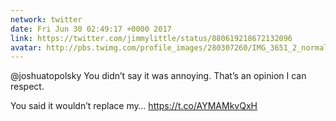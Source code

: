 ```yaml
---
network: twitter
date: Fri Jun 30 02:49:17 +0000 2017
link: https://twitter.com/jimmylittle/status/880619218672132096
avatar: http://pbs.twimg.com/profile_images/280307260/IMG_3651_2_normal.jpg
---
```


@joshuatopolsky You didn’t say it was annoying. That’s an opinion I can respect. 

You said it wouldn’t replace my… https://t.co/AYMAMkvQxH
